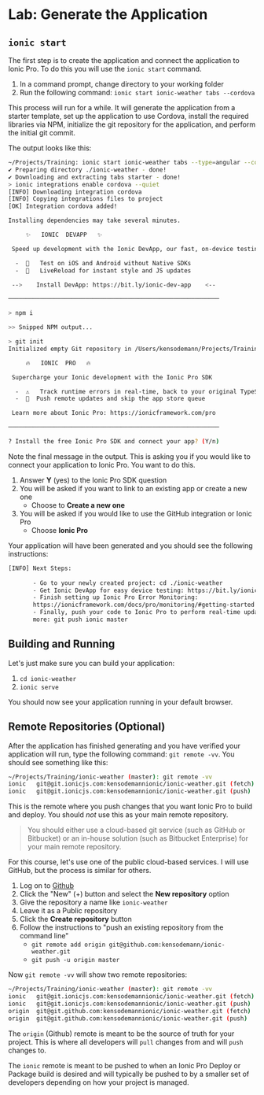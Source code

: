 # Lab: Generate the Application

## `ionic start`

The first step is to create the application and connect the application to Ionic Pro. To do this you will use the `ionic start` command.

1. In a command prompt, change directory to your working folder
1. Run the following command: `ionic start ionic-weather tabs --cordova`

This process will run for a while. It will generate the application from a starter template, set up the application to use Cordova, install the required libraries via NPM, initialize the git repository for the application, and perform the initial git commit.

The output looks like this:

```bash
~/Projects/Training: ionic start ionic-weather tabs --type=angular --cordova
✔ Preparing directory ./ionic-weather - done!
✔ Downloading and extracting tabs starter - done!
> ionic integrations enable cordova --quiet
[INFO] Downloading integration cordova
[INFO] Copying integrations files to project
[OK] Integration cordova added!

Installing dependencies may take several minutes.

     ✨   IONIC  DEVAPP   ✨

 Speed up development with the Ionic DevApp, our fast, on-device testing mobile app

  -  🔑   Test on iOS and Android without Native SDKs
  -  🚀   LiveReload for instant style and JS updates

 -->    Install DevApp: https://bit.ly/ionic-dev-app    <--

────────────────────────────────────────────────────────────

> npm i

>> Snipped NPM output...

> git init
Initialized empty Git repository in /Users/kensodemann/Projects/Training/ionic-weather/.git/

     🔥   IONIC  PRO   🔥

 Supercharge your Ionic development with the Ionic Pro SDK

  -  ⚠️   Track runtime errors in real-time, back to your original TypeScript
  -  📲  Push remote updates and skip the app store queue

 Learn more about Ionic Pro: https://ionicframework.com/pro

────────────────────────────────────────────────────────────

? Install the free Ionic Pro SDK and connect your app? (Y/n) 
```

Note the final message in the output. This is asking you if you would like to connect your application to Ionic Pro. You want to do this.

1. Answer **Y** (yes) to the Ionic Pro SDK question
2. You will be asked if you want to link to an existing app or create a new one
    - Choose to **Create a new one**
3. You will be asked if you would like to use the GitHub integration or Ionic Pro
    - Choose **Ionic Pro**

Your application will have been generated and you should see the following instructions:

```bash
[INFO] Next Steps:
       
       - Go to your newly created project: cd ./ionic-weather
       - Get Ionic DevApp for easy device testing: https://bit.ly/ionic-dev-app
       - Finish setting up Ionic Pro Error Monitoring: 
       https://ionicframework.com/docs/pro/monitoring/#getting-started
       - Finally, push your code to Ionic Pro to perform real-time updates, and 
       more: git push ionic master
```

## Building and Running

Let's just make sure you can build your application:

1. `cd ionic-weather`
1. `ionic serve`

You should now see your application running in your default browser.

## Remote Repositories (Optional)

After the application has finished generating and you have verified your application will run, type the following command: `git remote -vv`. You should see something like this:

```bash
~/Projects/Training/ionic-weather (master): git remote -vv
ionic	git@git.ionicjs.com:kensodemannionic/ionic-weather.git (fetch)
ionic	git@git.ionicjs.com:kensodemannionic/ionic-weather.git (push)
```

This is the remote where you push changes that you want Ionic Pro to build and deploy. You should *not* use this as your main remote repository. 

> You should either use a cloud-based git service (such as GitHub or Bitbucket) or an in-house solution (such as Bitbucket Enterprise) for your main remote repository. 

For this course, let's use one of the public cloud-based services. I will use GitHub, but the process is similar for others.
  
1. Log on to <a href="https://github.com/" target="_blank">Github</a>
1. Click the "New" (+) button and select the **New repository** option
1. Give the repository a name like `ionic-weather`
1. Leave it as a Public repository
1. Click the **Create repository** button
1. Follow the instructions to "push an existing repository from the command line"
    - `git remote add origin git@github.com:kensodemann/ionic-weather.git`
    - `git push -u origin master`

Now `git remote -vv` will show two remote repositories:

```bash
~/Projects/Training/ionic-weather (master): git remote -vv
ionic	git@git.ionicjs.com:kensodemannionic/ionic-weather.git (fetch)
ionic	git@git.ionicjs.com:kensodemannionic/ionic-weather.git (push)
origin	git@git.github.com:kensodemannionic/ionic-weather.git (fetch)
origin	git@git.github.com:kensodemannionic/ionic-weather.git (push)
```

The `origin` (Github) remote is meant to be the source of truth for your project. This is where all developers will `pull` changes from and will `push` changes to.

The `ionic` remote is meant to be pushed to when an Ionic Pro Deploy or Package build is desired and will typically be pushed to by a smaller set of developers depending on how your project is managed.